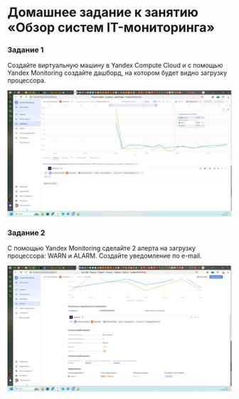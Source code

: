 # Домашнее задание к занятию «Обзор систем IT-мониторинга»

### Задание 1

Создайте виртуальную машину в Yandex Compute Cloud и с помощью Yandex Monitoring создайте дашборд, на котором будет видно загрузку процессора.

![skrin](https://github.com/MikhailFilatovv/git_hw/blob/main/img/skrn-mon1.png)

### Задание 2 

С помощью Yandex Monitoring сделайте 2 алерта на загрузку процессора: WARN и ALARM. Создайте уведомление по e-mail.

![skrin](https://github.com/MikhailFilatovv/git_hw/blob/main/img/skrn-mon2.png)